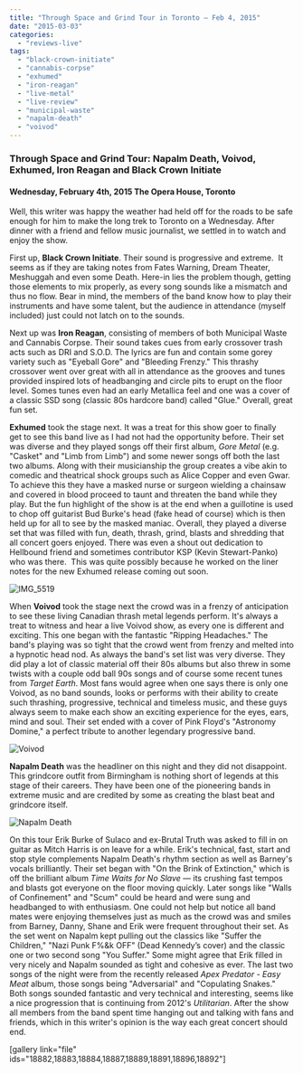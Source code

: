 ```yaml
---
title: "Through Space and Grind Tour in Toronto – Feb 4, 2015"
date: "2015-03-03"
categories: 
  - "reviews-live"
tags: 
  - "black-crown-initiate"
  - "cannabis-corpse"
  - "exhumed"
  - "iron-reagan"
  - "live-metal"
  - "live-review"
  - "municipal-waste"
  - "napalm-death"
  - "voivod"
---
```


### Through Space and Grind Tour: Napalm Death, Voivod, Exhumed, Iron Reagan and Black Crown Initiate

#### Wednesday, February 4th, 2015 The Opera House, Toronto

Well, this writer was happy the weather had held off for the roads to be safe enough for him to make the long trek to Toronto on a Wednesday. After dinner with a friend and fellow music journalist, we settled in to watch and enjoy the show.

First up, **Black Crown Initiate**. Their sound is progressive and extreme.  It seems as if they are taking notes from Fates Warning, Dream Theater, Meshuggah and even some Death. Here-in lies the problem though, getting those elements to mix properly, as every song sounds like a mismatch and thus no flow. Bear in mind, the members of the band know how to play their instruments and have some talent, but the audience in attendance (myself included) just could not latch on to the sounds.

Next up was **Iron Reagan**, consisting of members of both Municipal Waste and Cannabis Corpse. Their sound takes cues from early crossover trash acts such as DRI and S.O.D. The lyrics are fun and contain some gorey variety such as "Eyeball Gore" and "Bleeding Frenzy." This thrashy crossover went over great with all in attendance as the grooves and tunes provided inspired lots of headbanging and circle pits to erupt on the floor level. Somes tunes even had an early Metallica feel and one was a cover of a classic SSD song (classic 80s hardcore band) called "Glue." Overall, great fun set.

**Exhumed** took the stage next. It was a treat for this show goer to finally get to see this band live as I had not had the opportunity before. Their set was diverse and they played songs off their first album, _Gore Metal_ (e.g. "Casket" and "Limb from Limb") and some newer songs off both the last two albums. Along with their musicianship the group creates a vibe akin to comedic and theatrical shock groups such as Alice Copper and even Gwar. To achieve this they have a masked nurse or surgeon wielding a chainsaw and covered in blood proceed to taunt and threaten the band while they play. But the fun highlight of the show is at the end when a guillotine is used to chop off guitarist Bud Burke's head (fake head of course) which is then held up for all to see by the masked maniac. Overall, they played a diverse set that was filled with fun, death, thrash, grind, blasts and shredding that all concert goers enjoyed. There was even a shout out dedication to Hellbound friend and sometimes contributor KSP (Kevin Stewart-Panko) who was there.  This was quite possibly because he worked on the liner notes for the new Exhumed release coming out soon.

![IMG_5519](https://hellbound.ca/wp-content/uploads/2015/03/IMG_5519-1024x683.jpg)

When **Voivod** took the stage next the crowd was in a frenzy of anticipation to see these living Canadian thrash metal legends perform. It's always a treat to witness and hear a live Voivod show, as every one is different and exciting. This one began with the fantastic "Ripping Headaches." The band's playing was so tight that the crowd went from frenzy and melted into a hypnotic head nod. As always the band's set list was very diverse. They did play a lot of classic material off their 80s albums but also threw in some twists with a couple odd ball 90s songs and of course some recent tunes from _Target Earth_. Most fans would agree when one says there is only one Voivod, as no band sounds, looks or performs with their ability to create such thrashing, progressive, technical and timeless music, and these guys always seem to make each show an exciting experience for the eyes, ears, mind and soul. Their set ended with a cover of Pink Floyd's "Astronomy Domine," a perfect tribute to another legendary progressive band.

![Voivod](https://hellbound.ca/wp-content/uploads/2015/03/IMG_5636-1024x683.jpg)

**Napalm Death** was the headliner on this night and they did not disappoint.  This grindcore outfit from Birmingham is nothing short of legends at this stage of their careers. They have been one of the pioneering bands in extreme music and are credited by some as creating the blast beat and grindcore itself.

![Napalm Death](https://hellbound.ca/wp-content/uploads/2015/03/IMG_5745-1024x683.jpg)

On this tour Erik Burke of Sulaco and ex-Brutal Truth was asked to fill in on guitar as Mitch Harris is on leave for a while. Erik's technical, fast, start and stop style complements Napalm Death's rhythm section as well as Barney's vocals brilliantly. Their set began with "On the Brink of Extinction," which is off the brilliant album _Time Waits for No Slave_ — its crushing fast tempos and blasts got everyone on the floor moving quickly. Later songs like "Walls of Confinement" and "Scum" could be heard and were sung and headbanged to with enthusiasm. One could not help but notice all band mates were enjoying themselves just as much as the crowd was and smiles from Barney, Danny, Shane and Erik were frequent throughout their set. As the set went on Napalm kept pulling out the classics like "Suffer the Children," "Nazi Punk F%&k OFF" (Dead Kennedy’s cover) and the classic one or two second song "You Suffer." Some might agree that Erik filled in very nicely and Napalm sounded as tight and cohesive as ever. The last two songs of the night were from the recently released _Apex Predator_ _\- Easy Meat_ album, those songs being "Adversarial" and "Copulating Snakes." Both songs sounded fantastic and very technical and interesting, seems like a nice progression that is continuing from 2012's _Utilitarian_. After the show all members from the band spent time hanging out and talking with fans and friends, which in this writer's opinion is the way each great concert should end.

\[gallery link="file" ids="18882,18883,18884,18887,18889,18891,18896,18892"\]
